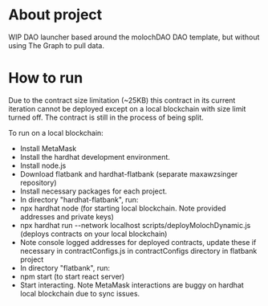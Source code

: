 # About project

WIP DAO launcher based around the molochDAO DAO template, but without using The Graph to pull data.

# How to run

Due to the contract size limitation (~25KB) this contract in its current iteration cannot be deployed except on a local blockchain with size limit turned off.
The contract is still in the process of being split.

To run on a local blockchain:
- Install MetaMask
- Install the hardhat development environment.
- Install node.js
- Download flatbank and hardhat-flatbank (separate maxawzsinger repository) 
- Install necessary packages for each project.
- In directory "hardhat-flatbank", run:
- npx hardhat node (for starting local blockchain. Note provided addresses and private keys)
- npx hardhat run --network localhost scripts/deployMolochDynamic.js (deploys contracts on your local blockchain)
- Note console logged addresses for deployed contracts, update these if necessary in contractConfigs.js in contractConfigs directory in flatbank project
- In directory "flatbank", run: 
- npm start (to start react server)
- Start interacting. Note MetaMask interactions are buggy on hardhat local blockchain due to sync issues.

